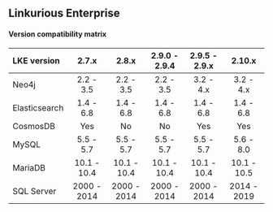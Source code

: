 ## Linkurious Enterprise

#### Version compatibility matrix

| LKE version   | 2.7.x       | 2.8.x       | 2.9.0 - 2.9.4 | 2.9.5 - 2.9.x | 2.10.x      |
|:--------------|:-----------:|:-----------:|:-------------:|:-------------:|:-----------:|
| Neo4j         | 2.2 - 3.5   | 2.2 - 3.5   | 2.2 - 3.5     | 3.2 - 4.x     | 3.2 - 4.x   |
| Elasticsearch | 1.4 - 6.8   | 1.4 - 6.8   | 1.4 - 6.8     | 1.4 - 6.8     | 1.4 - 6.8   |
| CosmosDB      | Yes         | No          | No            | Yes           | Yes         |
| MySQL         | 5.5 - 5.7   | 5.5 - 5.7   | 5.5 - 5.7     | 5.5 - 5.7     | 5.6 - 8.0   |
| MariaDB       | 10.1 - 10.4 | 10.1 - 10.4 | 10.1 - 10.4   | 10.1 - 10.4   | 10.1 - 10.5 |
| SQL Server    | 2000 - 2014 | 2000 - 2014 | 2000 - 2014   | 2000 - 2014   | 2014 - 2019 |
